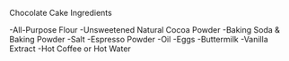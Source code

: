 Chocolate Cake Ingredients

-All-Purpose Flour
-Unsweetened Natural Cocoa Powder
-Baking Soda & Baking Powder
-Salt
-Espresso Powder
-Oil
-Eggs
-Buttermilk
-Vanilla Extract
-Hot Coffee or Hot Water


